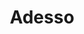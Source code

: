 ---
facebook: https://facebook.com/AdessoInc
linkedin: https://linkedin.com/company/adesso-incorporated
logohandle: adesso
sort: adesso
title: Adesso
twitter: https://x.com/marketingadesso
website: https://www.adesso.com/
youtube: https://youtube.com/channel/UC0U49AD2l9pxYVAAWgXdW_g
---